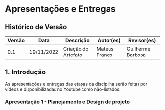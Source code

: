 # Apresentações e Entregas

## Histórico de Versão
| Versão | Data | Descrição | Autor(es) | Revisor(es) |
| --- | --- | --- | --- | --- |
| 0.1 | 19/11/2022 | Criação do Artefato | Mateus Franco | Guilherme Barbosa |

## 1. Introdução
As apresentações e entregas das etapas da disciplina serão feitas por vídeos e disponibilizadas no Youtube como não-listados.

### Apresentação 1 - Planejamento e Design de projeto